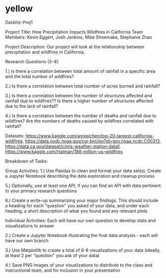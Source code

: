 # yellow
DataViz-Proj1

Project Title: How Precipitation Impacts Wildfires in California
Team Members: Kevin Eggert, Josh Jenkins, Mike Shoemake, Stephanie Zhao

Project Description: Our project will look at the relationship between precipitation and wildfires in California.

Research Questions (3-4): 

1.) Is there a correlation between total amount of rainfall in a specific area and the total number of wildfires? 

2.) Is there a correlation between total number of acres burned and rainfall? 

3.) Is there a correlation between the number of structures affected and rainfall due to wildfires?? Is there a higher number of structures affected due to the lack of rainfall?

4.) Is there a correlation between the number of deaths and rainfall due to wildfires? Are the numbers of deaths caused by wildfires correlated with rainfall?

Datasets: https://www.kaggle.com/annieichen/top-20-largest-california-wildfires, https://data.nodc.noaa.gov/cgi-bin/iso?id=gov.noaa.ncdc:C00313, https://data.ca.gov/dataset/cimis-weather-station-data1, https://www.kaggle.com/rtatman/188-million-us-wildfires

Breakdown of Tasks: 

Group Activities:
 1.) Use Pandas to clean and format your data set(s). Create a Jupyter Notebook describing the data exploration and cleanup process
 
 5.) Optionally, use at least one API, if you can find an API with data pertinent to your primary research questions
 
 6.) Create a write-up summarizing your major findings. This should include a heading for each "question" you asked of your data, and under each heading, a short description of what you found and any relevant plots
 
 Individual Activities:
 Each will have our own question to develop stats and visualizations to answer
 
 2.) Create a Jupyter Notebook illustrating the final data analysis - each will have our own branch
 
 3.) Use Matplotlib to create a total of 6-8 visualizations of your data (ideally, at least 2 per "question" you ask of your data)
 
 4.) Save PNG images of your visualizations to distribute to the class and instructional team, and for inclusion in your presentation
 

